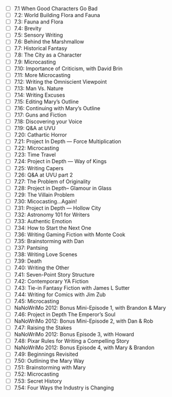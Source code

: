 - [ ] 7.1 When Good Characters Go Bad 
- [ ] 7.2: World Building Flora and Fauna 
- [ ] 7.3: Fauna and Flora 
- [ ] 7.4: Brevity 
- [ ] 7.5: Sensory Writing 
- [ ] 7.6: Behind the Marshmallow 
- [ ] 7.7: Historical Fantasy 
- [ ] 7.8: The City as a Character 
- [ ] 7.9: Microcasting 
- [ ] 7.10: Importance of Criticism, with David Brin 
- [ ] 7.11: More Microcasting 
- [ ] 7.12: Writing the Omniscient Viewpoint 
- [ ] 7.13: Man Vs. Nature 
- [ ] 7.14: Writing Excuses 
- [ ] 7.15: Editing Mary’s Outline 
- [ ] 7.16: Continuing with Mary’s Outline 
- [ ] 7.17: Guns and Fiction 
- [ ] 7.18: Discovering your Voice 
- [ ] 7.19: Q&A at UVU 
- [ ] 7.20: Cathartic Horror 
- [ ] 7.21: Project In Depth — Force Multiplication 
- [ ] 7.22: Microcasting 
- [ ] 7.23: Time Travel 
- [ ] 7.24: Project in Depth — Way of Kings 
- [ ] 7.25: Writing Capers 
- [ ] 7.26: Q&A at UVU part 2 
- [ ] 7.27: The Problem of Originality 
- [ ] 7.28: Project in Depth– Glamour in Glass 
- [ ] 7.29: The Villain Problem 
- [ ] 7.30: Micocasting…Again! 
- [ ] 7.31: Project in Depth — Hollow City 
- [ ] 7.32: Astronomy 101 for Writers 
- [ ] 7.33: Authentic Emotion 
- [ ] 7.34: How to Start the Next One 
- [ ] 7.36: Writing Gaming Fiction with Monte Cook 
- [ ] 7.35: Brainstorming with Dan 
- [ ] 7.37: Pantsing 
- [ ] 7.38: Writing Love Scenes 
- [ ] 7.39: Death 
- [ ] 7.40: Writing the Other 
- [ ] 7.41: Seven-Point Story Structure 
- [ ] 7.42: Contemporary YA Fiction 
- [ ] 7.43: Tie-in Fantasy Fiction with James L Sutter 
- [ ] 7.44: Writing for Comics with Jim Zub 
- [ ] 7.45: Microcasting 
- [ ] NaNoWriMo 2012: Bonus Mini-Episode 1, with Brandon & Mary 
- [ ] 7.46: Project in Depth The Emperor’s Soul 
- [ ] NaNoWriMo 2012: Bonus Mini-Episode 2, with Dan & Rob 
- [ ] 7.47: Raising the Stakes 
- [ ] NaNoWriMo 2012: Bonus Episode 3, with Howard 
- [ ] 7.48: Pixar Rules for Writing a Compelling Story 
- [ ] NaNoWriMo 2012: Bonus Episode 4, with Mary & Brandon 
- [ ] 7.49: Beginnings Revisited 
- [ ] 7.50: Outlining the Mary Way 
- [ ] 7.51: Brainstorming with Mary 
- [ ] 7.52: Microcasting 
- [ ] 7.53: Secret History 
- [ ] 7.54: Four Ways the Industry is Changing 
